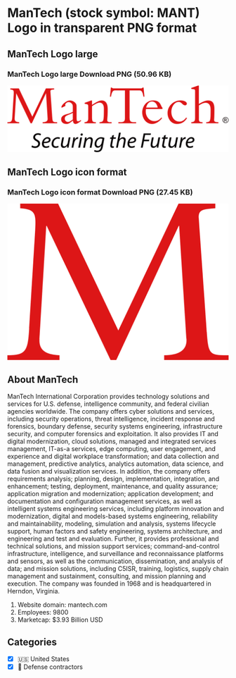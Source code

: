 # ManTech (stock symbol: MANT) Logo in transparent PNG format

## ManTech Logo large

### ManTech Logo large Download PNG (50.96 KB)

![ManTech Logo large Download PNG (50.96 KB)](/img/orig/MANT_BIG-2498e31d.png)

## ManTech Logo icon format

### ManTech Logo icon format Download PNG (27.45 KB)

![ManTech Logo icon format Download PNG (27.45 KB)](/img/orig/MANT-e38b978b.png)

## About ManTech

ManTech International Corporation provides technology solutions and services for U.S. defense, intelligence community, and federal civilian agencies worldwide. The company offers cyber solutions and services, including security operations, threat intelligence, incident response and forensics, boundary defense, security systems engineering, infrastructure security, and computer forensics and exploitation. It also provides IT and digital modernization, cloud solutions, managed and integrated services management, IT-as-a services, edge computing, user engagement, and experience and digital workplace transformation; and data collection and management, predictive analytics, analytics automation, data science, and data fusion and visualization services. In addition, the company offers requirements analysis; planning, design, implementation, integration, and enhancement; testing, deployment, maintenance, and quality assurance; application migration and modernization; application development; and documentation and configuration management services, as well as intelligent systems engineering services, including platform innovation and modernization, digital and models-based systems engineering, reliability and maintainability, modeling, simulation and analysis, systems lifecycle support, human factors and safety engineering, systems architecture, and engineering and test and evaluation. Further, it provides professional and technical solutions, and mission support services; command-and-control infrastructure, intelligence, and surveillance and reconnaissance platforms and sensors, as well as the communication, dissemination, and analysis of data; and mission solutions, including C5ISR, training, logistics, supply chain management and sustainment, consulting, and mission planning and execution. The company was founded in 1968 and is headquartered in Herndon, Virginia.

1. Website domain: mantech.com
2. Employees: 9800
3. Marketcap: $3.93 Billion USD


## Categories
- [x] 🇺🇸 United States
- [x] 🔫 Defense contractors
